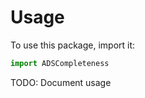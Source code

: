 # Usage

To use this package, import it:

```python
import ADSCompleteness
```

TODO: Document usage
